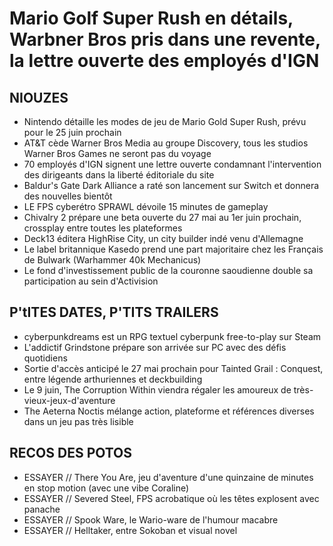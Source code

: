 # Mario Golf Super Rush en détails, Warbner Bros pris dans une revente, la lettre ouverte des employés d'IGN

## NIOUZES

- Nintendo détaille les modes de jeu de Mario Gold Super Rush, prévu pour le 25 juin prochain
- AT&T cède Warner Bros Media au groupe Discovery, tous les studios Warner Bros Games ne seront pas du voyage
- 70 employés d'IGN signent une lettre ouverte condamnant l'intervention des dirigeants dans la liberté éditoriale du site
- Baldur's Gate Dark Alliance a raté son lancement sur Switch et donnera des nouvelles bientôt
- LE FPS cyberétro SPRAWL dévoile 15 minutes de gameplay
- Chivalry 2 prépare une beta ouverte du 27 mai au 1er juin prochain, crossplay entre toutes les plateformes
- Deck13 éditera HighRise City, un city builder indé venu d'Allemagne
- Le label britannique Kasedo prend une part majoritaire chez les Français de Bulwark (Warhammer 40k Mechanicus)
- Le fond d'investissement public de la couronne saoudienne double sa participation au sein d'Activision

## P'tITES DATES, P'TITS TRAILERS

- cyberpunkdreams est un RPG textuel cyberpunk free-to-play sur Steam
- L'addictif Grindstone prépare son arrivée sur PC avec des défis quotidiens
- Sortie d'accès anticipé le 27 mai prochain pour Tainted Grail : Conquest, entre légende arthuriennes et deckbuilding
- Le 9 juin, The Corruption Within viendra régaler les amoureux de très-vieux-jeux-d'aventure
- The Aeterna Noctis mélange action, plateforme et références diverses dans un jeu pas très lisible

## RECOS DES POTOS

- ESSAYER // There You Are, jeu d'aventure d'une quinzaine de minutes en stop motion (avec une vibe Coraline)
- ESSAYER // Severed Steel, FPS acrobatique où les têtes explosent avec panache
- ESSAYER // Spook Ware, le Wario-ware de l'humour macabre
- ESSAYER // Helltaker, entre Sokoban et visual novel
